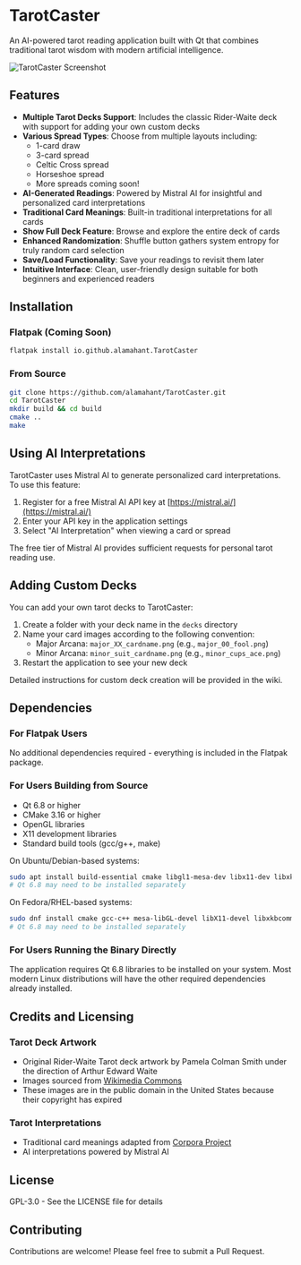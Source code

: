 # TarotCaster

An AI-powered tarot reading application built with Qt that combines traditional tarot wisdom with modern artificial intelligence.

![TarotCaster Screenshot](screenshots/your-screenshot-filename.png)

## Features

- **Multiple Tarot Decks Support**: Includes the classic Rider-Waite deck with support for adding your own custom decks
- **Various Spread Types**: Choose from multiple layouts including:
  - 1-card draw
  - 3-card spread
  - Celtic Cross spread
  - Horseshoe spread
  - More spreads coming soon!
- **AI-Generated Readings**: Powered by Mistral AI for insightful and personalized card interpretations
- **Traditional Card Meanings**: Built-in traditional interpretations for all cards
- **Show Full Deck Feature**: Browse and explore the entire deck of cards
- **Enhanced Randomization**: Shuffle button gathers system entropy for truly random card selection
- **Save/Load Functionality**: Save your readings to revisit them later
- **Intuitive Interface**: Clean, user-friendly design suitable for both beginners and experienced readers

## Installation

### Flatpak (Coming Soon)
```bash
flatpak install io.github.alamahant.TarotCaster
```

### From Source
```bash
git clone https://github.com/alamahant/TarotCaster.git
cd TarotCaster
mkdir build && cd build
cmake ..
make
```

## Using AI Interpretations

TarotCaster uses Mistral AI to generate personalized card interpretations. To use this feature:

1. Register for a free Mistral AI API key at [https://mistral.ai/](https://mistral.ai/)
2. Enter your API key in the application settings
3. Select "AI Interpretation" when viewing a card or spread

The free tier of Mistral AI provides sufficient requests for personal tarot reading use.

## Adding Custom Decks

You can add your own tarot decks to TarotCaster:

1. Create a folder with your deck name in the `decks` directory
2. Name your card images according to the following convention:
   - Major Arcana: `major_XX_cardname.png` (e.g., `major_00_fool.png`)
   - Minor Arcana: `minor_suit_cardname.png` (e.g., `minor_cups_ace.png`)
3. Restart the application to see your new deck

Detailed instructions for custom deck creation will be provided in the wiki.

## Dependencies

### For Flatpak Users
No additional dependencies required - everything is included in the Flatpak package.

### For Users Building from Source
- Qt 6.8 or higher
- CMake 3.16 or higher
- OpenGL libraries
- X11 development libraries
- Standard build tools (gcc/g++, make)

On Ubuntu/Debian-based systems:
```bash
sudo apt install build-essential cmake libgl1-mesa-dev libx11-dev libxkbcommon-dev libfontconfig1-dev
# Qt 6.8 may need to be installed separately
```

On Fedora/RHEL-based systems:
```bash
sudo dnf install cmake gcc-c++ mesa-libGL-devel libX11-devel libxkbcommon-devel fontconfig-devel
# Qt 6.8 may need to be installed separately
```

### For Users Running the Binary Directly
The application requires Qt 6.8 libraries to be installed on your system. Most modern Linux distributions will have the other required dependencies already installed.

## Credits and Licensing

### Tarot Deck Artwork
- Original Rider-Waite Tarot deck artwork by Pamela Colman Smith under the direction of Arthur Edward Waite
- Images sourced from [Wikimedia Commons](https://commons.wikimedia.org/wiki/Category:Rider-Waite_tarot_deck)
- These images are in the public domain in the United States because their copyright has expired

### Tarot Interpretations
- Traditional card meanings adapted from [Corpora Project](https://github.com/dariusk/corpora/blob/master/data/divination/tarot_interpretations.json)
- AI interpretations powered by Mistral AI

## License

GPL-3.0 - See the LICENSE file for details

## Contributing

Contributions are welcome! Please feel free to submit a Pull Request.